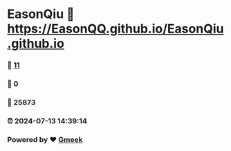 # EasonQiu :link: https://EasonQQ.github.io/EasonQiu.github.io 
### :page_facing_up: [11](https://EasonQQ.github.io/EasonQiu.github.io/tag.html) 
### :speech_balloon: 0 
### :hibiscus: 25873 
### :alarm_clock: 2024-07-13 14:39:14 
### Powered by :heart: [Gmeek](https://github.com/Meekdai/Gmeek)

